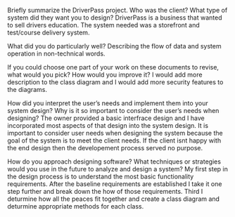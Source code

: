 Briefly summarize the DriverPass project. Who was the client? What type of system did they want you to design?
     DriverPass is a business that wanted to sell drivers education. The system needed was a storefront and test/course delivery system.

What did you do particularly well?
     Describing the flow of data and system operation in non-technical words.

If you could choose one part of your work on these documents to revise, what would you pick? How would you improve it?
     I would add more description to the class diagram and I would add more security features to the diagrams.

How did you interpret the user’s needs and implement them into your system design? Why is it so important to consider the user’s needs when designing?
     The owner provided a basic interfrace design and I have incorporated most aspects of that design into the system design. It is important to consider user needs when designing the system because the goal of the system is to meet the client needs. If the client isnt happy with the end design then the developement process served no purpose.

How do you approach designing software? What techniques or strategies would you use in the future to analyze and design a system?
     My first step in the design process is to understand the most basic functionality requirements. After the baseline requirements are established I take it one step further and break down the how of those requirements. Third I deturmine how all the peaces fit together and create a class diagram and deturmine appropriate methods for each class.
